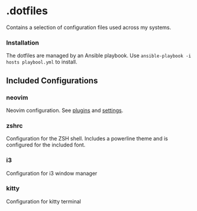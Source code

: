 # .dotfiles
Contains a selection of configuration files used across my systems.

### Installation
The dotfiles are managed by an Ansible playbook. Use `ansible-playbook -i hosts playbool.yml` to install.

Included Configurations
-----------------------

### neovim
Neovim configuration. See [plugins](neovim/lua/plugins.lua) and [settings](neovim/lua/settings.lua).

### zshrc
Configuration for the ZSH shell. Includes a powerline theme and is configured for the included font.

### i3
Configuration for i3 window manager

### kitty
Configuration for kitty terminal
